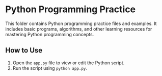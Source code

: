 # Python Programming Practice

This folder contains Python programming practice files and examples. It includes basic programs, algorithms, and other learning resources for mastering Python programming concepts.

## How to Use
1. Open the `app.py` file to view or edit the Python script.
2. Run the script using `python app.py`.